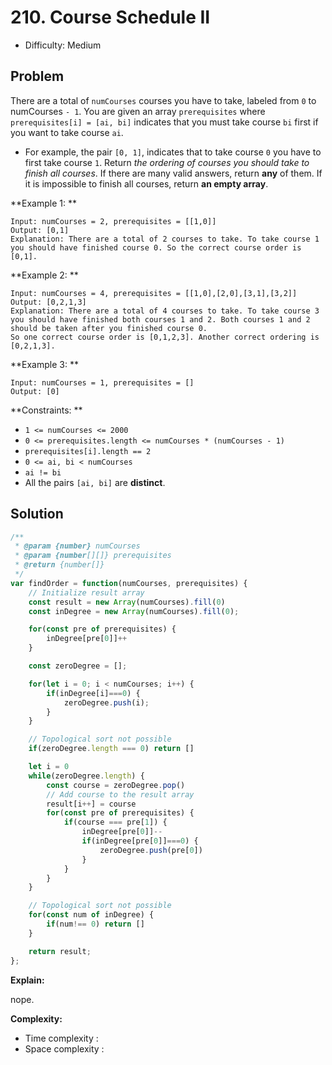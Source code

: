 # 210. Course Schedule II

- Difficulty: Medium

## Problem

There are a total of `numCourses` courses you have to take, labeled from `0` to numCourses `- 1`. You are given an array `prerequisites` where `prerequisites[i] = [ai, bi]` indicates that you must take course `bi` first if you want to take course `ai`.
- For example, the pair `[0, 1]`, indicates that to take course `0` you have to first take course `1`.
Return *the ordering of courses you should take to finish all courses*. If there are many valid answers, return **any** of them. If it is impossible to finish all courses, return **an empty array**.

**Example 1: **

```
Input: numCourses = 2, prerequisites = [[1,0]]
Output: [0,1]
Explanation: There are a total of 2 courses to take. To take course 1 you should have finished course 0. So the correct course order is [0,1].
```

**Example 2: **

```
Input: numCourses = 4, prerequisites = [[1,0],[2,0],[3,1],[3,2]]
Output: [0,2,1,3]
Explanation: There are a total of 4 courses to take. To take course 3 you should have finished both courses 1 and 2. Both courses 1 and 2 should be taken after you finished course 0.
So one correct course order is [0,1,2,3]. Another correct ordering is [0,2,1,3].
```

**Example 3: **

```
Input: numCourses = 1, prerequisites = []
Output: [0]
```

**Constraints: **
- `1 <= numCourses <= 2000`
- `0 <= prerequisites.length <= numCourses * (numCourses - 1)`
- `prerequisites[i].length == 2`
- `0 <= ai, bi < numCourses`
- `ai != bi`
- All the pairs `[ai, bi]` are **distinct**.

## Solution

```javascript
/**
 * @param {number} numCourses
 * @param {number[][]} prerequisites
 * @return {number[]}
 */
var findOrder = function(numCourses, prerequisites) {
    // Initialize result array
    const result = new Array(numCourses).fill(0)
    const inDegree = new Array(numCourses).fill(0);

    for(const pre of prerequisites) {
        inDegree[pre[0]]++
    }

    const zeroDegree = [];

    for(let i = 0; i < numCourses; i++) {
        if(inDegree[i]===0) {
            zeroDegree.push(i);
        }
    }

    // Topological sort not possible
    if(zeroDegree.length === 0) return []

    let i = 0
    while(zeroDegree.length) {
        const course = zeroDegree.pop()
        // Add course to the result array 
        result[i++] = course
        for(const pre of prerequisites) {
            if(course === pre[1]) {
                inDegree[pre[0]]--
                if(inDegree[pre[0]]===0) {
                    zeroDegree.push(pre[0])
                }
            }
        }
    }

    // Topological sort not possible
    for(const num of inDegree) {
        if(num!== 0) return []
    }

    return result;
};
```

**Explain:**

nope.

**Complexity:**

* Time complexity :
* Space complexity :

